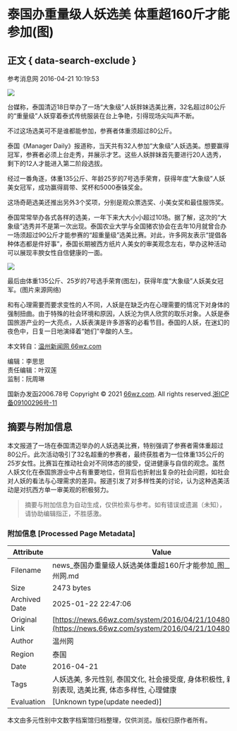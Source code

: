 # 泰国办重量级人妖选美 体重超160斤才能参加(图)

## 正文 { data-search-exclude }


参考消息网 2016-04-21 10:19:53

![](https://news.66wz.com/pic/003/002/343/00300234348_731449a8.jpg)

台媒称，泰国清迈18日举办了一场“大象级”人妖胖妹选美比赛，32名超过80公斤的“重量级”人妖穿着泰式传统服装在台上争艳，引得现场尖叫声不断。

不过这场选美可不是谁都能参加，参赛者体重须超过80公斤。

泰国《Manager Daily》报道称，当天共有32人参加“大象级”人妖选美。想要赢得冠军，参赛者必须上台走秀，并展示才艺。这些人妖胖妹首先要进行20人选秀，剩下的12人才能进入第二阶段选拔。

经过一番角逐，体重135公斤、年龄25岁的7号选手荣育，获得年度“大象级”人妖美女冠军，成功赢得肩带、奖杯和5000泰铢奖金。

这场奇葩选美还推出另外3个奖项，分别是观众票选奖、小美女奖和最佳服饰奖。

泰国常常举办各式各样的选美，一年下来大大小小超过10场。据了解，这次的“大象级”选秀并不是第一次出现。泰国农业大学与全国猪农协会在去年10月就曾合办一场须超过90公斤才能参赛的“超重量级”选美比赛。对此，许多网友表示“提倡各种体态都是件好事”，泰国长期被西方纸片人美女的审美观念左右，举办这种活动可以展现丰腴女性自信健康的一面。

![](https://news.66wz.com/pic/003/002/343/00300234349_e2df112c.jpg)

最后由体重135公斤、25岁的7号选手荣育(图左)，获得年度“大象级”人妖美女冠军。(图片来源网络)

和有心理需要而要求变性的人不同，人妖是在缺乏内在心理需要的情况下对身体的强制扭曲。由于特殊的社会环境和原因，人妖沦为供人欣赏的取乐对象。人妖是泰国旅游产业的一大亮点，人妖表演是许多游客的必看节目。泰国的人妖，在迷幻的夜色中，日复一日地演绎着“她们”辛酸的人生。

本文转自：[温州新闻网 66wz.com](https://www.66wz.com "温州新闻网")

编辑：李思思  
责任编辑：叶双莲  
监制：阮周琳  

国新办发函2006.78号 Copyright © 2021 [66wz.com](https://www.66wz.com). All rights reserved.[浙ICP备09100296号-11](https://beian.miit.gov.cn/#/Integrated/index)
<!-- tcd_original_link https://news.66wz.com/system/2016/04/21/104804593.shtml -->


## 摘要与附加信息

<!-- tcd_abstract -->
本文报道了一场在泰国清迈举办的人妖选美比赛，特别强调了参赛者需体重超过80公斤。此次活动吸引了32名超重的参赛者，最终获胜者为一位体重135公斤的25岁女性。比赛旨在推动社会对不同体态的接受，促进健康与自信的观念。虽然人妖文化在泰国旅游业中占有重要地位，但背后也折射出复杂的社会问题，如社会对人妖的看法与心理需求的差异。报道引发了对多样性美的讨论，认为这种选美活动是对抗西方单一审美观的积极努力。
<!-- tcd_abstract_end -->

> 摘要与附加信息为自动生成，仅供检索与参考。如有错误或遗漏（未知），请协助编辑指正，不胜感激。

### 附加信息 [Processed Page Metadata]

| Attribute       | Value                                  |
|-----------------|----------------------------------------|
| Filename        | news_泰国办重量级人妖选美体重超160斤才能参加_图__-_新闻-_温州网.md                             |
| Size            | 2473 bytes                           |
| Archived Date   | 2025-01-22 22:47:06                             |
| Original Link   | [https://news.66wz.com/system/2016/04/21/104804593.shtml](https://news.66wz.com/system/2016/04/21/104804593.shtml)                       |
| Author          | 温州网                               |
| Region          | 泰国                               |
| Date            | 2016-04-21                                 |
| Tags            | 人妖选美, 多元性别, 泰国文化, 社会接受度, 身体积极性, 新闻报道, 性别表现, 选美比赛, 体态多样性, 心理健康                                 |
| Evaluation            | [Unknown type(update needed)]                                 |
<!-- tcd_table_end -->

本文由多元性别中文数字档案馆归档整理，仅供浏览。版权归原作者所有。
